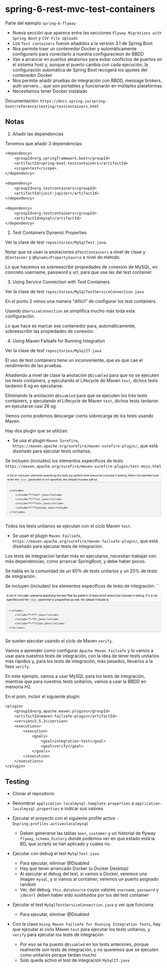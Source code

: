 # spring-6-rest-mvc-test-containers

Parte del ejemplo `spring-6-flyway`

- Nueva sección que aparece entre las secciones `Flyway Migrations with Spring Boot` y `CSV File Uploads`
- Los `Test containers` fueron añadidos a la versión 3.1 de Spring Boot
- Nos permite traer un contenedor Docker y automáticamente configurarlo para conectarlo a nuestra configuracieon de BBDD
- Van a arrancar en puertos aleatorios para evitar conflictos de puertos en el sistema host y, aunque el puerto cambia con cada ejecución, la configuración automática de Spring Boot recogerá los ajustes del contenedor Docker
- Nos permite añadir pruebas de integración con BBDD, message brokers, auth servers... que son portables y funcionarán en múltiples plataformas
- Necesitamos tener Docker instalado

Documentación: `https://docs.spring.io/spring-boot/reference/testing/testcontainers.html`

## Notas

1. Añadir las dependencias

Tenemos que añadir 3 dependencias:

```
<dependency>
    <groupId>org.springframework.boot</groupId>
    <artifactId>spring-boot-testcontainers</artifactId>
    <scope>test</scope>
</dependency>

<dependency>
    <groupId>org.testcontainers</groupId>
    <artifactId>junit-jupiter</artifactId>
</dependency>

<dependency>
    <groupId>org.testcontainers</groupId>
    <artifactId>mysql</artifactId>
</dependency>
```
2. Test Containers Dynamic Properties

Ver la clase de test `repositories/MySqlTest.java`.

Notar que se usan la anotaciones `@TestContainers` a nivel de clase y `@Container` y `@DynamicPropertySource` a nivel de método.

Lo que hacemos es sobreescribir propiedades de conexión de MySQL, en concreto username, password y url, para que use las del test container.

3. Using Service Connection with Test Containers

Ver la clase de test `repositories/MySqlTestServiceConnection.java`

En el punto 2 vimos una manera "difícil" de configurar los test containers.

Usando `@ServiceConnection` se simplifica mucho más toda esta configuración.

Lo que hace es marcar ese contenedor para, automáticamente, sobreescribir las propiedades de conexión.

4. Using Maven Failsafe for Running Integration

Ver la clase de test `repositories/MySqlIT.java`

El uso de test containers tiene un inconveniente, que es que cae el rendimiento de las pruebas.

Añadiendo a nivel de clase la anotación `@Disabled` para que no se ejecuten los tests containers, y ejecutando el Lifecycle de Maven `test`, dichos tests tardaron 6 sg en ejecutarse.

Eliminando la anotación `@Disabled` para que se ejecuten los tres tests containers, y ejecutando el Lifecycle de Maven `test`, dichos tests tardaron en ejecutarse casi 26 sg.

Vemos como podemos descargar cierta sobrecarga de los tests usando Maven.

Hay dos plugin que se utilizan:

- Se usa el plugin `Maven Surefire`, `https://maven.apache.org/surefire/maven-surefire-plugin/`, que está diseñado para ejecutar tests unitarios.

Se incluyen (includes) los elementos específicos de tests `https://maven.apache.org/surefire/maven-surefire-plugin/test-mojo.html`

![alt Surefire Include Tests](../images/25-Surefire-Includes-Tests.png)

Todos los tests unitarios se ejecutan con el ciclo Maven `test`.

- Se usan el plugin `Maven Failsafe`, `https://maven.apache.org/surefire/maven-failsafe-plugin/`, que está diseñado para ejecutar tests de integración.

Los tests de integración tardan más en ejecutarse, necesitan trabajar con más dependencias, como arrancar SpringBoot, y debe haber pocos.

Se habla en la comunidad de un 80% de tests unitarios y un 20% de tests de integración.

Se incluyen (includes) los elementos específicos de tests de integración: ``

![alt Failsafe Include Tests](../images/26-Failsafe-Includes-Tests.png)

Se suelen ejecutar usando el ciclo de Maven `verify`.

Vamos a aprender como configurar `Apache Maven Failsafe` y lo vamos a usar para nuestros tests de integración, con la idea de tener tests unitarios más rápidos y, para los tests de integración, más pesados, llevarlos a la fase `verify`.

En este ejemplo, vamos a usar MySQL para los tests de integración, mientras que para nuestros tests unitarios, vamos a usar la BBDD en memoria H2.

En el pom, incluir el siguiente plugin:

```
<plugin>
    <groupId>org.apache.maven.plugins</groupId>
    <artifactId>maven-failsafe-plugin</artifactId>
    <version>3.5.2</version>
    <executions>
        <execution>
            <goals>
                <goal>integration-test</goal>
                <goal>verify</goal>
            </goals>
        </execution>
    </executions>
</plugin>
```

## Testing

- Clonar el repositorio
- Renombrar `application-localmysql.template.properties` a `application-localmysql.properties` e indicar sus valores
- Ejecutar el proyecto con el siguiente profile activo `-Dspring.profiles.active=localmysql`
  - Deben generarse las tablas `beer`, `customer` y un historial de flyway `flyway_schema_history` donde podemos ver en que estado está la BD, que scripts se han aplicado y cuales no.
- Ejecutar con debug el test `MySqlTest.java`
  - Para ejecutar, eliminar @Disabled
  - Hay que tener arrancado Docker (o Docker Desktop)
  - Al ejecutar el debug del test, si vamos a Docker, veremos una imagen `mysql`, y si vamos al container, veremos un puerto asignado random
  - Ver, del debug, `this.dataSource` cuyos valores `username`, `password` y `jdbcUrl` deben haber sido sustituidos por los del test container
- Ejecutar el test `MySqlTestServiceConnection.java` y ver que funciona
  - Para ejecutar, eliminar @Disabled

- Con la clase `Using Maven Failsafe for Running Integration Tests`, hay que ejecutar el ciclo Maven `test` para ejecutar los tests unitarios, y `verify` para ejecutar los tests de integración
  - Por eso se ha puesto `@Disabled` en los tests anteriores, porque realmente son tests de integración, y no queremos que se ejecuten como unitarios porque tardan mucho
  - Solo queda activo el test de integración `MySqlIT.java`